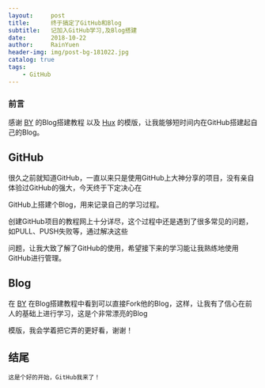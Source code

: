```yaml
---
layout:     post
title:      终于搞定了GitHub和Blog
subtitle:   记加入GitHub学习,及Blog搭建
date:       2018-10-22
author:     RainYuen
header-img: img/post-bg-181022.jpg
catalog: true
tags:
    - GitHub
---
```


### 前言

感谢 [BY](http://qiubaiying.top/) 的Blog搭建教程 以及 [Hux](https://huangxuan.me/) 的模版，让我能够短时间内在GitHub搭建起自己的Blog。

## GitHub
很久之前就知道GitHub，一直以来只是使用GitHub上大神分享的项目，没有亲自体验过GitHub的强大，今天终于下定决心在

GitHub上搭建个Blog，用来记录自己的学习过程。
	
创建GitHub项目的教程网上十分详尽，这个过程中还是遇到了很多常见的问题，如PULL、PUSH失败等，通过解决这些

问题，让我大致了解了GitHub的使用，希望接下来的学习能让我熟练地使用GitHub进行管理。

## Blog

在 [BY](http://qiubaiying.top/) 在Blog搭建教程中看到可以直接Fork他的Blog，这样，让我有了信心在前人的基础上进行学习，这是个非常漂亮的Blog

模版，我会学着把它弄的更好看，谢谢！
	
## 结尾

	这是个好的开始，GitHub我来了！
